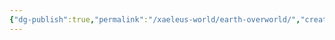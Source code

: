 ```yaml
---
{"dg-publish":true,"permalink":"/xaeleus-world/earth-overworld/","created":"2024-07-03T21:05:41.089-05:00","updated":"2024-06-26T13:18:36.000-05:00"}
---
```


